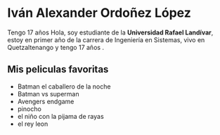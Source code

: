 # Iván Alexander Ordoñez López
 Tengo 17 años 
 Hola, soy estudiante de la **Universidad Rafael Landívar**, estoy en primer año de la carrera de Ingeniería en Sistemas, vivo en Quetzaltenango y tengo 17 años .

 ## Mis peliculas favoritas
 * Batman el caballero de la noche
 * Batman vs superman
 * Avengers endgame
 * pinocho
 * el niño con la pijama de rayas
 * el rey leon